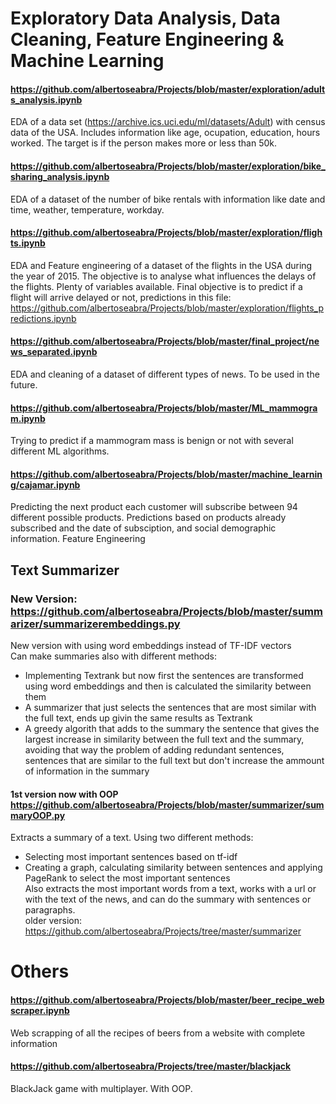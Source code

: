 # Exploratory Data Analysis, Data Cleaning, Feature Engineering & Machine Learning
#### https://github.com/albertoseabra/Projects/blob/master/exploration/adults_analysis.ipynb
EDA of a data set (https://archive.ics.uci.edu/ml/datasets/Adult) with census data of the USA. Includes information like age, 
ocupation, education, hours worked. The target is if the person makes more or less than 50k. 

#### https://github.com/albertoseabra/Projects/blob/master/exploration/bike_sharing_analysis.ipynb
EDA of a dataset of the number of bike rentals with information like date and time, weather, temperature, workday.

#### https://github.com/albertoseabra/Projects/blob/master/exploration/flights.ipynb
EDA and Feature engineering of a dataset of the flights in the USA during the year of 2015. The objective is to analyse what influences
the delays of the flights. Plenty of variables available.
Final objective is to predict if a flight will arrive delayed or not, predictions in this file:
https://github.com/albertoseabra/Projects/blob/master/exploration/flights_predictions.ipynb

#### https://github.com/albertoseabra/Projects/blob/master/final_project/news_separated.ipynb
EDA and cleaning of a dataset of different types of news. To be used in the future.

#### https://github.com/albertoseabra/Projects/blob/master/ML_mammogram.ipynb
Trying to predict if a mammogram mass is benign or not with several different ML algorithms.

#### https://github.com/albertoseabra/Projects/blob/master/machine_learning/cajamar.ipynb
Predicting the next product each customer will subscribe between 94 different possible products.
Predictions based on products already subscribed and the date of subsciption, and social demographic information.
Feature Engineering

## Text Summarizer
### New Version: https://github.com/albertoseabra/Projects/blob/master/summarizer/summarizerembeddings.py
New version with using word embeddings instead of TF-IDF vectors   
Can make summaries also with different methods:
+ Implementing Textrank but now first the sentences are transformed using word embeddings and then is calculated the similarity between them
+ A summarizer that just selects the sentences that are most similar with the full text, ends up givin the same results as Textrank
+ A greedy algorith that adds to the summary the sentence that gives the largest increase in similarity between the full text and the summary, avoiding that way the problem of adding redundant sentences, sentences that are similar to the full text but don't increase the ammount of information in the summary

#### 1st version now with OOP https://github.com/albertoseabra/Projects/blob/master/summarizer/summaryOOP.py

Extracts a summary of a text. Using two different methods:  
  - Selecting most important sentences based on tf-idf    
  - Creating a graph, calculating similarity between sentences and applying PageRank to select the most important sentences   
Also extracts the most important words from a text, works with a url or with the text of the news, and can do the summary with sentences or paragraphs.   
older version: https://github.com/albertoseabra/Projects/tree/master/summarizer


# Others
#### https://github.com/albertoseabra/Projects/blob/master/beer_recipe_webscraper.ipynb
Web scrapping of all the recipes of beers from a website with complete information


#### https://github.com/albertoseabra/Projects/tree/master/blackjack
BlackJack game with multiplayer. With OOP.
